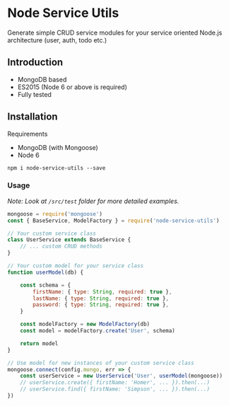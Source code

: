 # Node Service Utils

Generate simple CRUD service modules for your service oriented Node.js architecture (user, auth, todo etc.)

## Introduction

* MongoDB based
* ES2015 (Node 6 or above is required)
* Fully tested

## Installation

Requirements
* MongoDB (with Mongoose)
* Node 6

```
npm i node-service-utils --save
```

### Usage

*Note: Look at `/src/test` folder for more detailed examples.*

```javascript
mongoose = require('mongoose')
const { BaseService, ModelFactory } = require('node-service-utils')

// Your custom service class
class UserService extends BaseService {
	// ... custom CRUD methods
}

// Your custom model for your service class
function userModel(db) {

	const schema = {
		firstName: { type: String, required: true },
		lastName: { type: String, required: true },
		password: { type: String, required: true },
	}

	const modelFactory = new ModelFactory(db)
	const model = modelFactory.create('User', schema)

	return model
}

// Use model for new instances of your custom service class
mongoose.connect(config.mongo, err => {
	const userService = new UserService('User', userModel(mongoose))
	// userService.create({ firstName: 'Homer', ... }).then(...)
	// userService.find({ firstName: 'Simpson', ... }).then(...)
})
```
